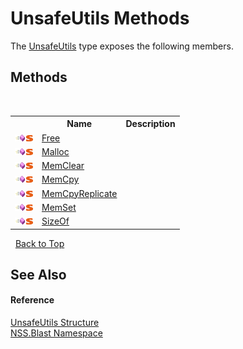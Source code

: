 # UnsafeUtils Methods
 

The <a href="4ee5a03a-87f0-c42f-5907-c70bcd7e1fc0">UnsafeUtils</a> type exposes the following members.


## Methods
&nbsp;<table><tr><th></th><th>Name</th><th>Description</th></tr><tr><td>![Public method](media/pubmethod.gif "Public method")![Static member](media/static.gif "Static member")</td><td><a href="2d7785ff-6117-7fd0-6cc3-99a4327c8e18">Free</a></td><td /></tr><tr><td>![Public method](media/pubmethod.gif "Public method")![Static member](media/static.gif "Static member")</td><td><a href="6972d440-1655-4526-b71d-893679ac8f01">Malloc</a></td><td /></tr><tr><td>![Public method](media/pubmethod.gif "Public method")![Static member](media/static.gif "Static member")</td><td><a href="f071eee6-43cf-a78a-ec17-adc6cb664934">MemClear</a></td><td /></tr><tr><td>![Public method](media/pubmethod.gif "Public method")![Static member](media/static.gif "Static member")</td><td><a href="93e323cb-82be-bd36-7b7e-8f133a940319">MemCpy</a></td><td /></tr><tr><td>![Public method](media/pubmethod.gif "Public method")![Static member](media/static.gif "Static member")</td><td><a href="7b2cc9bc-c2b0-cf31-585f-5cffc92349d7">MemCpyReplicate</a></td><td /></tr><tr><td>![Public method](media/pubmethod.gif "Public method")![Static member](media/static.gif "Static member")</td><td><a href="7dabf44e-1af1-82b5-a2fb-027da49b585a">MemSet</a></td><td /></tr><tr><td>![Public method](media/pubmethod.gif "Public method")![Static member](media/static.gif "Static member")</td><td><a href="84c4af4b-205c-5cbe-cf91-35f652cc9bd9">SizeOf</a></td><td /></tr></table>&nbsp;
<a href="#unsafeutils-methods">Back to Top</a>

## See Also


#### Reference
<a href="4ee5a03a-87f0-c42f-5907-c70bcd7e1fc0">UnsafeUtils Structure</a><br /><a href="88b55311-4a89-0894-e27a-e157e443c7f7">NSS.Blast Namespace</a><br />